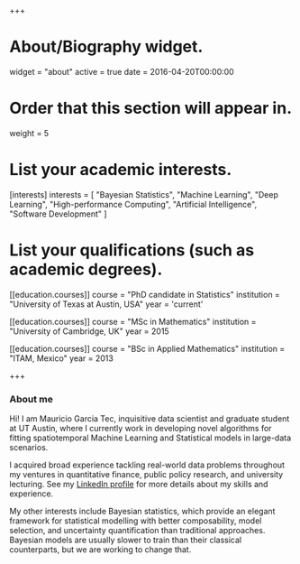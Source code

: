 +++
# About/Biography widget.
widget = "about"
active = true
date = 2016-04-20T00:00:00

# Order that this section will appear in.
weight = 5

# List your academic interests.
[interests]
  interests = [
    "Bayesian Statistics",
    "Machine Learning",
    "Deep Learning",
    "High-performance Computing",
    "Artificial Intelligence",
    "Software Development"
  ]

# List your qualifications (such as academic degrees).
[[education.courses]]
  course = "PhD candidate in Statistics"
  institution = "University of Texas at Austin, USA"
  year = 'current'

[[education.courses]]
  course = "MSc in Mathematics"
  institution = "University of Cambridge, UK"
  year = 2015

[[education.courses]]
  course = "BSc in Applied Mathematics"
  institution = "ITAM, Mexico"
  year = 2013

+++

### About me

Hi! I am Mauricio Garcia Tec, inquisitive data scientist and graduate student at UT Austin, where I currently work in developing novel algorithms for fitting spatiotemporal Machine Learning and Statistical models in large-data scenarios.

I acquired broad experience tackling real-world data problems throughout my ventures in quantitative finance, public policy research, and university lecturing. See my [LinkedIn profile](https://www.linkedin.com/in/mauriciogtec/) for more details about my skills and experience. 

My other interests include Bayesian statistics, which provide an elegant framework for statistical modelling with better composability, model selection, and uncertainty quantification than traditional approaches. Bayesian models are usually slower to train than their classical counterparts, but we are working to change that.